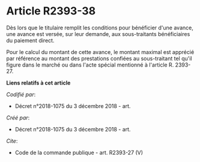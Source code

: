 # Article R2393-38

Dès lors que le titulaire remplit les conditions pour bénéficier d'une avance, une avance est versée, sur leur demande, aux
sous-traitants bénéficiaires du paiement direct. 

Pour le calcul du montant de cette avance, le montant maximal est apprécié par référence au montant des prestations confiées
au sous-traitant tel qu'il figure dans le marché ou dans l'acte spécial mentionné à l'article R. 2393-27.

**Liens relatifs à cet article**

_Codifié par_:

  - Décret n°2018-1075 du 3 décembre 2018 - art.

_Créé par_:

  - Décret n°2018-1075 du 3 décembre 2018 - art.

_Cite_:

  - Code de la commande publique - art. R2393-27 (V)
